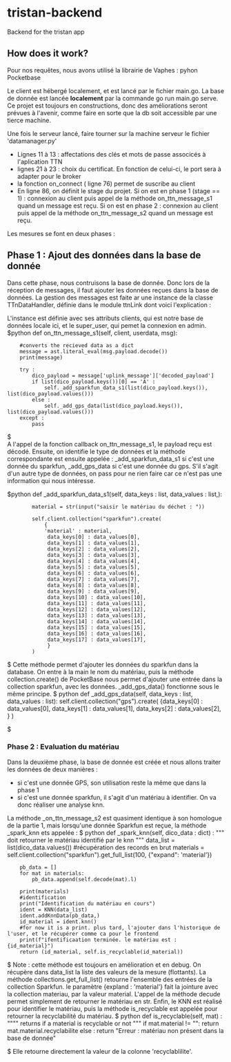 # tristan-backend
Backend for the tristan app

## How does it work?
Pour nos requêtes, nous avons utilisé la librairie de Vaphes : pyhon Pocketbase


Le client est hébergé localement, et est lancé par le fichier main.go. La base de donnée est lancée **localement** par la commande go run main.go serve.
Ce projet est toujours en constructions, donc des améliorations seront prévues à l'avenir, comme faire en sorte que la db soit accessible par une tierce machine.

Une fois le serveur lancé, faire tourner sur la machine serveur le fichier 'datamanager.py'

- Lignes 11 à 13 : affectations des clés et mots de passe associcés à l'aplication TTN
- lignes 21 à 23 : choix du certificat. En fonction de celui-ci, le port sera à adapter pour le broker
- la fonction on_connect ( ligne 76) permet de suscribe au client
- En ligne 86, on définit le stage du projet. Si on est en phase 1 (stage == 1) : connexion au client puis appel de la méthode on_ttn_message_s1 quand un message est reçu. Si on est en phase 2 : connexion au client puis appel de la méthode on_ttn_message_s2 quand un message est reçu.

Les mesures se font en deux phases : 

## Phase 1 : Ajout des données dans la base de donnée
Dans cette phase, nous contruisons la base de donnée. Donc lors de la réception de messages, il faut ajouter les données reçues dans la base de données. La gestion des messages est faite ar une instance de la classe TTnDataHandler, définie dans le module ttnLink dont voici l'explication : 

L'instance est définie avec ses attributs clients, qui est notre base de données locale ici, et le super_user, qui pemet la connexion en admin.
$python
    def on_ttn_message_s1(self, client, userdata, msg):
        
        #converts the recieved data as a dict
        message = ast.literal_eval(msg.payload.decode())
        print(message)
        
        try : 
            dico_payload = message['uplink_message']['decoded_payload']           
            if list(dico_payload.keys())[0] == 'A' : 
                self._add_sparkfun_data_s1(list(dico_payload.keys()), list(dico_payload.values()))
            else :
                self._add_gps_data(list(dico_payload.keys()), list(dico_payload.values())) 
        except : 
            pass
$  
A l'appel de la fonction callback on_ttn_message_s1, le payload reçu est décodé. Ensuite, on identifie le type de données et la méthode correspondante est ensuite appelée : _add_sparkfun_data_s1 si c'est une donnée du sparkfun, _add_gps_data si c'est une donnée du gps. S'il s'agit d'un autre type de données, on pass pour ne rien faire car ce n'est pas une information qui nous intéresse. 

$python
    def _add_sparkfun_data_s1(self, data_keys : list, data_values : list,):
        
            material = str(input("saisir le matériau du déchet : "))
        
            self.client.collection("sparkfun").create(
                {
                'material' : material,
                 data_keys[0] : data_values[0],
                 data_keys[1] : data_values[1],
                 data_keys[2] : data_values[2],
                 data_keys[3] : data_values[3],
                 data_keys[4] : data_values[4],
                 data_keys[5] : data_values[5],
                 data_keys[6] : data_values[6],
                 data_keys[7] : data_values[7],
                 data_keys[8] : data_values[8],
                 data_keys[9] : data_values[9],
                 data_keys[10] : data_values[10],
                 data_keys[11] : data_values[11],
                 data_keys[12] : data_values[12],
                 data_keys[13] : data_values[13],
                 data_keys[14] : data_values[14],
                 data_keys[15] : data_values[15],
                 data_keys[16] : data_values[16],
                 data_keys[17] : data_values[17],               
                 }
            )
$
Cette méthode permet d'ajouter les données du sparkfun dans la database. On entre à la main le nom du matériau, puis la méthode collection.create() de PocketBase nous permet d'ajouter une entrée dans la collection sparkfun, avec les données. 
_add_gps_data() fonctionne sous le même principe.
$
python
    def _add_gps_data(self, data_keys : list, data_values : list):
        self.client.collection("gps").create(
            {data_keys[0] : data_values[0],
             data_keys[1] : data_values[1],
             data_keys[2] : data_values[2],
                }
            )

$



### Phase 2 : Evaluation du matériau

Dans la deuxième phase, la base de donnée est créée et nous allons traiter les données de deux manières : 
- si c'est une donnée GPS, son utilisation reste la même que dans la phase 1
- si c'est une donnée sparkfun, il s'agit d'un matériau à identifier. On va donc réaliser une analyse knn.

La méthode _on_ttn_message_s2 est quasiment identique à son homologue de la partie 1, mais lorsqu'une donnée Sparkfun est reçue, la méthode _spark_knn ets appelée : 
$ python
    def _spark_knn(self, dico_data : dict) : 
        """
        doit retourner le matériau identifié par le knn
        """
        data_list = list(dico_data.values())
        #récupération des records en brut
        materials = self.client.collection("sparkfun").get_full_list(100,
            {"expand": 'material'})
        
        pb_data = []
        for mat in materials: 
            pb_data.append(self.decode(mat).l)
      
        print(materials)
        #identification
        print("Identification du matériau en cours")
        ident = KNN(data_list)
        ident.addKnnData(pb_data,)
        id_material = ident.knn()
        #for now it is a print. plus tard, l'ajouter dans l'historique de l'user, et le récupérer comme ca pour le frontend
        print(f"ifentificaation terminée. le matériau est : {id_material}")
        return (id_material, self.is_recyclable(id_material))

$
Note : cette méthode est toujours en amélioration et en debug. 
On récupère dans data_list la liste des valeurs de la mesure (flottants). 
La méthode collections.get_full_list() retourne l'ensemble des entrées de la collection Sparkfun. le paramètre {expland : 'material'} fait la jointure avec la collection materiau, par la valeur material.
L'appel de la méthode decude permet simplement de retourner le matériau en str. 
Enfin, le KNN est réalisé pour identifier le matériau, puis la méthode is_recyclable est appelée pour retourner la recyclabilité du matériau.
$ python
    def is_recyclable(self, mat) : 
        """"
        returns if a material is recyclable or not
        """
        if mat.material != "":
            return mat.material.recyclabilite
        else : 
            return "Erreur : matériau non présent dans la base de donnée"

$
Elle retourne directement la valeur de la colonne 'recyclablilite'.